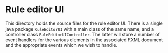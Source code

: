 # Rule editor UI

This directory holds the source files for the rule editor UI. There is a single java package
`RuleEditorUI` with a main class of the same name, and a controller class `RuleEditorUIController`.
The latter will store a number of event handlers for the various elements in the associated FXML
document and the appropriate events which we wish to handle.

